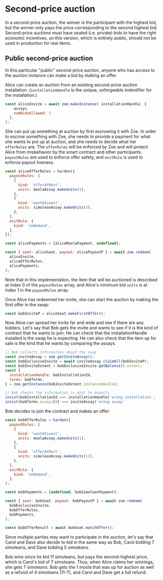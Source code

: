 # Second-price auction

In a second-price auction, the winner is the participant with the
highest bid, but the winner only pays the price corresponding to the
second highest bid. Second-price auctions must have sealed (i.e.
private) bids to have the right economic incentives, so this version,
which is entirely public, should not be used in production for real
items.

## Public second-price auction

In this particular "public" second-price auction, anyone who has
access to the auction instance can make a bid by making an offer.

Alice can create an auction from an existing second-price auction
installation. (`installationHandle` is the unique, unforgeable
indentifier for the installation.)

```js
const aliceInvite = await zoe.makeInstance( installationHandle, {
    assays,
    numBidsAllowed: 3
  },
);
```

She can put up something at auction by first escrowing it with Zoe. In
order to escrow something with Zoe, she needs to provide a payment for
what she wants to put up at auction, and she needs to decide what her
`offerRules` are. The `offerRules` will be enforced by Zoe and will
protect Alice from misbehavior by the smart contract and other
participants. `payoutRules` are used to enforce offer safety, and
`exitRule` is used to enforce payout liveness.

```js
const aliceOfferRules = harden({
  payoutRules: [
    {
      kind: 'offerAtMost',
      units: moolaAssay.makeUnits(1),
    },
    {
      kind: 'wantAtLeast',
      units: simoleanAssay.makeUnits(3),
    },
  ],
  exitRule: {
    kind: 'onDemand',
  },
});

const alicePayments = [aliceMoolaPayment, undefined];

const { seat: aliceSeat, payout: alicePayoutP } = await zoe.redeem(
  aliceInvite,
  aliceOfferRules,
  alicePayments,
);
```
Note that in this implementation, the item that will be auctioned is
described at index 0 of the `payoutRules` array, and Alice's minimum
bid `units` is at index 1 in the `payoutRules` array.

Once Alice has redeemed her invite, she can start the auction by making the first offer in the swap:
```js
const bobInviteP = aliceSeat.makeFirstOffer();
```

Now Alice can spread her invite far and wide and see if
there are any bidders. Let's say that Bob gets the invite and
wants to see if it is the kind of contract that he wants to join. He
can check that the installationHandle installed is the swap he is expecting. He can also check that the item up for sale is the kind that he wants by comparing the assays.

```js
// Bob collects information about the swap
const inviteAssay = zoe.getInviteAssay();
const bobExclusiveInvite = await inviteAssay.claimAll(bobInviteP);
const bobInviteExtent = bobExclusiveInvite.getBalance().extent;
const {
  installationHandle: bobInstallationId,
  terms: bobTerms,
} = zoe.getInstance(bobInviteExtent.instanceHandle);

// Bob checks the information is what he expects
insist(bobInstallationId === installationHandle)`wrong installation`;
insist(bobTerms.assays[0] === inviteAssay)`wrong assay`
```

Bob decides to join the contract and
makes an offer:

```js
const bobOfferRules = harden({
  payoutRules: [
    {
      kind: 'wantAtLeast',
      units: moolaAssay.makeUnits(1),
    },
    {
      kind: 'offerAtMost',
      units: simoleanAssay.makeUnits(11),
    },
  ],
  exitRule: {
    kind: 'onDemand',
  },
);

const bobPayments = [undefined, bobSimoleanPayment];

const { seat: bobSeat, payout: bobPayoutP } = await zoe.redeem(
  bobExclusiveInvite,
  bobOfferRules,
  bobPayments,
);

const bobOfferResult = await bobSeat.matchOffer();
```

Since multiple parties may want to participate in the auction, let's say that Carol and Dave also decide to bid in the same way
as Bob, Carol bidding 7 simoleans, and Dave bidding 5 simoleans.

Bob wins since he bid 11 simoleans, but pays the second-highest price, which is Carol's bid of 7
simoleans. Thus, when Alice claims her winnings, she gets 7 simoleans.
Bob gets the 1 moola that was up for auction as well as a refund of 4
simoleans (11-7), and Carol and Dave get a full refund.
